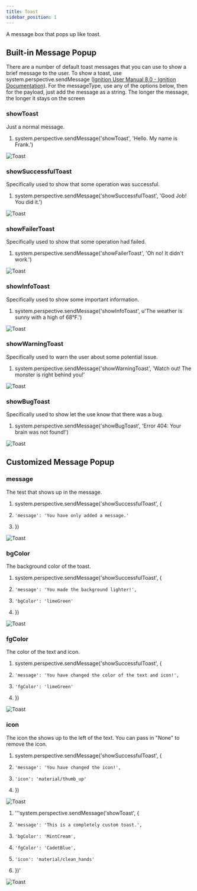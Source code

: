 ```yaml
---
title: Toast
sidebar_position: 1
---
```


A message box that pops up like toast.


## Built-in Message Popup

There are a number of default toast messages that you can use to show a brief message to the user. To show a toast, use system.perspective.sendMessage ([Ignition User Manual 8.0 - Ignition Documentation](https://docs.inductiveautomation.com/display/DOC80/system.perspective.sendMessage)). For the messageType, use any of the options below, then for the payload, just add the message as a string. The longer the message, the longer it stays on the screen


### showToast

Just a normal message.

1. system.perspective.sendMessage('showToast', 'Hello. My name is Frank.')

![Toast](/img/toast-1.png)


### showSuccessfulToast

Specifically used to show that some operation was successful. 

1. system.perspective.sendMessage('showSuccessfulToast', 'Good Job! You did it.')

![Toast](/img/toast-2.png)


### showFailerToast

Specifically used to show that some operation had failed. 

1. system.perspective.sendMessage('showFailerToast', 'Oh no! It didn\'t work.')

![Toast](/img/toast-3.png)


### showInfoToast

Specifically used to show some important information. 

1. system.perspective.sendMessage('showInfoToast', u'The weather is sunny with a high of 68°F.')

![Toast](/img/toast-4.png)


### showWarningToast

Specifically used to warn the user about some potential issue. 

1. system.perspective.sendMessage('showWarningToast', 'Watch out! The monster is right behind you!'

![Toast](/img/toast-5.png)


### showBugToast

Specifically used to show let the use know that there was a bug.

1. system.perspective.sendMessage('showBugToast', 'Error 404: Your brain was not found!')

![Toast](/img/toast-6.png)


## Customized Message Popup

### message

The test that shows up in the message.

1. system.perspective.sendMessage('showSuccessfulToast', {
2.     'message': 'You have only added a message.'
3. })

![Toast](/img/toast-7.png)


### bgColor

The background color of the toast.

1. system.perspective.sendMessage('showSuccessfulToast', {
2.     'message': 'You made the background lighter!', 
3.     'bgColor': 'limeGreen'
4. })

![Toast](/img/toast-8.png)


### fgColor

The color of the text and icon.

1. system.perspective.sendMessage('showSuccessfulToast', {
2.     'message': 'You have changed the color of the text and icon!', 
3.     'fgColor': 'limeGreen'
4. })

![Toast](/img/toast-9.png)


### icon

The icon the shows up to the left of the text. You can pass in "None" to remove the icon.

1. system.perspective.sendMessage('showSuccessfulToast', {
2.     'message': 'You have changed the icon!', 
3.     'icon': 'material/thumb_up'
4. })

![Toast](/img/toast-10.png)

1. '''system.perspective.sendMessage('showToast', {
2.     'message': 'This is a completely custom toast.',
3.     'bgColor': 'MintCream',
4.     'fgColor': 'CadetBlue',
5.     'icon': 'material/clean_hands'
6. })'

![Toast](/img/toast-11.png)













